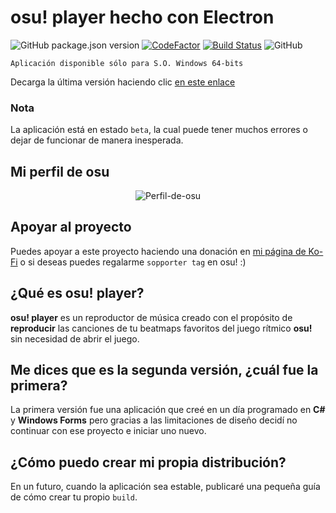 # osu! player hecho con Electron
![GitHub package.json version](https://img.shields.io/github/package-json/v/alexazumi/osu-player-v2)
[![CodeFactor](https://www.codefactor.io/repository/github/alexazumi/osu-player-v2/badge)](https://www.codefactor.io/repository/github/alexazumi/osu-player-v2)
[![Build Status](https://travis-ci.com/AlexAzumi/osu-player-v2.svg?branch=master)](https://travis-ci.com/AlexAzumi/osu-player-v2)
![GitHub](https://img.shields.io/github/license/alexazumi/osu-player-v2)

`Aplicación disponible sólo para S.O. Windows 64-bits`

Decarga la última versión haciendo clic [en este enlace](https://github.com/AlexAzumi/osu-player-v2/releases/latest)


### Nota
La aplicación está en estado `beta`, la cual puede tener muchos errores o dejar de funcionar de manera inesperada.

## Mi perfil de osu
<p align="center">
	<img src="https://i.ibb.co/qgzYq4m/Perfil-de-osu.png" alt="Perfil-de-osu" href="https://osu.ppy.sh/users/3783551">
</p>

## Apoyar al proyecto
Puedes apoyar a este proyecto haciendo una donación en [mi página de Ko-Fi](https://ko-fi.com/alexazumi) o si deseas puedes regalarme `sopporter tag` en osu! :)

## ¿Qué es osu! player?
**osu! player** es un reproductor de música creado con el propósito de **reproducir** las canciones de tu beatmaps favoritos del juego rítmico **osu!** sin necesidad de abrir el juego.

## Me dices que es la segunda versión, ¿cuál fue la primera?
La primera versión fue una aplicación que creé en un día programado en **C#** y **Windows Forms** pero gracias a las limitaciones de diseño decidí no continuar con ese proyecto e iniciar uno nuevo.

## ¿Cómo puedo crear mi propia distribución?
En un futuro, cuando la aplicación sea estable, publicaré una pequeña guía de cómo crear tu propio `build`.
